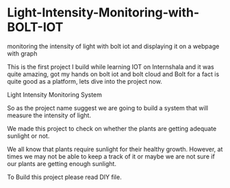 # Light-Intensity-Monitoring-with-BOLT-IOT
monitoring the intensity of light with bolt iot and displaying it on a webpage with graph

This is the first project I build while learning IOT on Internshala and it was quite amazing, got my hands on bolt iot and bolt cloud and Bolt for a fact is quite good as a platform, lets dive into the project now.

Light Intensity Monitoring System

So as the project name suggest we are going to build a system that will measure the intensity of light.

We made this project to check on whether the plants are getting adequate sunlight or not.

We all know that plants require sunlight for their healthy growth. However, at times we may not be able to keep a track of it or maybe we are not sure if our plants are getting enough sunlight.

To Build this project please read DIY file.

